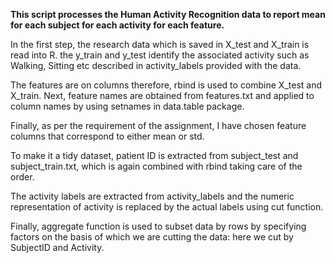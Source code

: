 **This script processes the Human Activity Recognition data to report mean for each subject for each activity for each feature.**

In the first step, the research data which is saved in X_test and X_train is read into R. 
the y_train and y_test identify the associated activity such as Walking,  Sitting etc described in activity_labels provided with the data. 

The features are on columns therefore, rbind is used to combine X_test and X_train. Next, feature names are obtained from features.txt and applied to column names by using setnames in data.table package. 

Finally, as per the requirement of the assignment, I have chosen feature columns that correspond to either mean or std. 

To make it a tidy dataset, patient ID is extracted from subject_test and subject_train.txt, which is again combined with rbind taking care of the order. 

The activity labels are extracted from activity_labels and the numeric representation of activity is replaced by the actual labels using cut function. 

Finally, aggregate function is used to subset data by rows by specifying factors on the basis of which we are cutting the data: here we cut by SubjectID and Activity. 